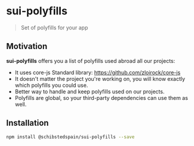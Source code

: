 # sui-polyfills
> Set of polyfills for your app

## Motivation
**sui-polyfills** offers you a list of polyfills used abroad all our projects:
* It uses core-js Standard library: https://github.com/zloirock/core-js
* It doesn't matter the project you're working on, you will know exactly which polyfills you could use.
* Better way to handle and keep polyfills used on our projects.
* Polyfills are global, so your third-party dependencies can use them as well.

## Installation

```sh
npm install @schibstedspain/sui-polyfills --save
```
